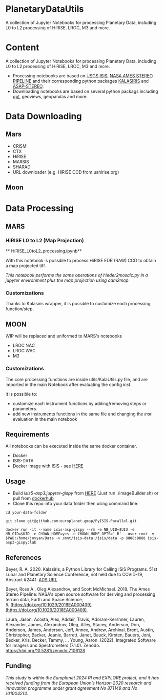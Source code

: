 # PlanetaryDataUtils
A collection of Jupyter Notebooks for processing Planetary Data, including L0 to L2 processing of HiRISE, LROC, M3 and more.

# Content
A collection of Jupyter Notebooks for processing Planetary Data, including L0 to L2 processing of HiRISE, LROC, M3 and more.

* Processing notebooks are based on [USGS ISIS](https://github.com/USGS-Astrogeology/ISIS3), [NASA AMES STEREO PIPELINE](https://github.com/NeoGeographyToolkit/StereoPipeline) and their corresponding python packages [KALASIRIS](https://github.com/rbeyer/kalasiris) and [ASAP-STEREO](https://github.com/AndrewAnnex/asap_stereo/).
* Downloading notebooks are based on several python packags including [gpt](https://github.com/chbrandt/gpt), geoviews, geopandas and more.

# Data Downloading

## Mars
* CRISM
*  CTX
*  HiRISE 
*  MARSIS
*  SHARAD
* URL downloader (e.g. HiRISE CCD from uahirise.org)
## Moon

# Data Processing

## MARS
### HiRISE L0 to L2 (Map Projection)
** HiRISE_L0toL2_processing.ipynb**

With this notebook is possible to process HiRISE EDR (RAW) CCD to obtain a map projected tiff.

*This notebook performs the same operations of hieder2mosaic.py in a jupyter environment plus the map projection using cam2map*

### Customizations
Thanks to Kalasiris wrapper, it is possible to customize each processing function/step.

## MOON

WIP will be replaced and uniformed to MARS's notebooks

* LROC NAC 
*  LROC WAC
*  M3

### Customizations
The core processing functions are inside utils/KalaUtils.py file, and are imported in the main Notebook after evaluating the config *inst*.

It is possible to:
* customize each instrument functions by adding/removing steps or parameters.
* add new instruments functions in the same file and changing the *inst* evaluation in the main notebook

## Requirements
All notebooks can be executed inside the same docker container.

* Docker
* ISIS-DATA
* Docker image with ISIS - see [HERE](https://github.com/europlanet-gmap/docker-isis3/tree/standalone)

## Usage

* Build *isis5-asp3:jupyter-gispy* from [HERE](https://github.com/europlanet-gmap/docker-isis3/tree/standalone) (Just run ./ImageBuilder.sh) or pull from [dockerhub](https://hub.docker.com/r/hyradus/isis-asp3-gispy)
* Clone this repo into your data folder then using command line:

```
cd your-data-folder
```

```
git clone git@github.com:europlanet-gmap/PyISIS-Parallel.git
```

```
docker run -it --name isis-asp-gispy --rm -e NB_UID=$UID -e NB_GID=$UID -e CHOWN_HOME=yes -e CHOWN_HOME_OPTS='-R' --user root -v $PWD:/home/jovyan/Data -v /mnt/isis-data:/isis/data -p 8888:8888 isis-asp3-gispy:lab
```

## References

Beyer, R. A. 2020. Kalasiris, a Python Library for Calling ISIS Programs. 51st Lunar and Planetary Science Conference, not held due to COVID-19, Abstract #2441. [ADS URL](https://ui.adsabs.harvard.edu/abs/2020LPI....51.2441B)

Beyer, Ross A., Oleg Alexandrov, and Scott McMichael. 2018. The Ames Stereo Pipeline: NASA's open source software for deriving and processing terrain data, Earth and Space Science, 5. [https://doi.org/10.1029/2018EA000409](https://doi.org/10.1029/2018EA000409).

Laura, Jason, Acosta, Alex, Addair, Travis, Adoram-Kershner, Lauren, Alexander, James, Alexandrov, Oleg, Alley, Stacey, Anderson, Don, Anderson, James, Anderson, Jeff, Annex, Andrew, Archinal, Brent, Austin, Christopher, Backer, Jeanie, Barrett, Janet, Bauck, Kirsten, Bauers, Joni, Becker, Kris, Becker, Tammy, … Young, Aaron. (2022). Integrated Software for Imagers and Spectrometers (7.1.0). Zenodo. https://doi.org/10.5281/zenodo.7106128

## Funding
*This study is within the Europlanet 2024 RI and EXPLORE project, and it has received funding from the European Union’s Horizon 2020 research and innovation programme under grant agreement No 871149 and No 101004214.*
